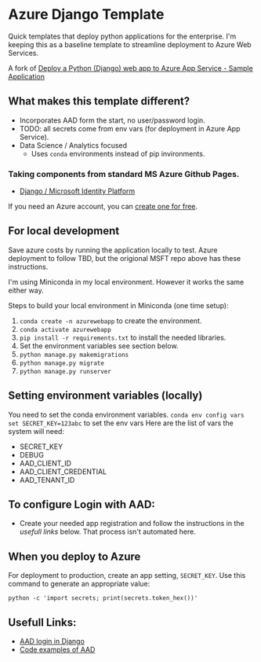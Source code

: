 # Azure Django Template
Quick templates that deploy python applications for the enterprise. I'm keeping this as a baseline template to streamline deployment to Azure Web Services.

A fork of [Deploy a Python (Django) web app to Azure App Service - Sample Application](https://github.com/Azure-Samples/msdocs-python-django-webapp-quickstart)

## What makes this template different? 
* Incorporates AAD form the start, no user/password login. 
* TODO: all secrets come from env vars (for deployment in Azure App Service).
* Data Science / Analytics focused
    * Uses `conda` environments instead of pip invironments.

### Taking components from standard MS Azure Github Pages.
* [Django / Microsoft Identity Platform](https://github.com/Azure-Samples/ms-identity-python-django-tutorial)

If you need an Azure account, you can [create one for free](https://azure.microsoft.com/en-us/free/).

## For local development
Save azure costs by running the application locally to test. Azure deployment to follow TBD, but the origional MSFT repo above has these instructions. 

I'm using Miniconda in my local environment. However it works the same either way. 

Steps to build your local environment in Miniconda (one time setup):
1. `conda create -n azurewebapp` to create the environment.
2. `conda activate azurewebapp`
3. `pip install -r requirements.txt` to install the needed libraries. 
4. Set the environment variables see section below.
5. `python manage.py makemigrations`
6. `python manage.py migrate`
7. `python manage.py runserver`

## Setting environment variables (locally)
You need to set the conda environment variables.
`conda env config vars set SECRET_KEY=123abc` to set the env vars
Here are the list of vars the system will need:
* SECRET_KEY
* DEBUG
* AAD_CLIENT_ID
* AAD_CLIENT_CREDENTIAL
* AAD_TENANT_ID


## To configure Login with AAD:
* Create your needed app registration and follow the instructions in the _usefull links_ below. That process isn't automated here.

## When you deploy to Azure
For deployment to production, create an app setting, `SECRET_KEY`. Use this command to generate an appropriate value:

```shell
python -c 'import secrets; print(secrets.token_hex())'
```



## Usefull Links: 
* [AAD login in Django](https://learn.microsoft.com/en-us/training/modules/msid-django-web-app-sign-in/) 
* [Code examples of AAD](https://github.com/Azure-Samples/ms-identity-python-django-tutorial/blob/main/1-Authentication/sign-in/Sample/settings.py)